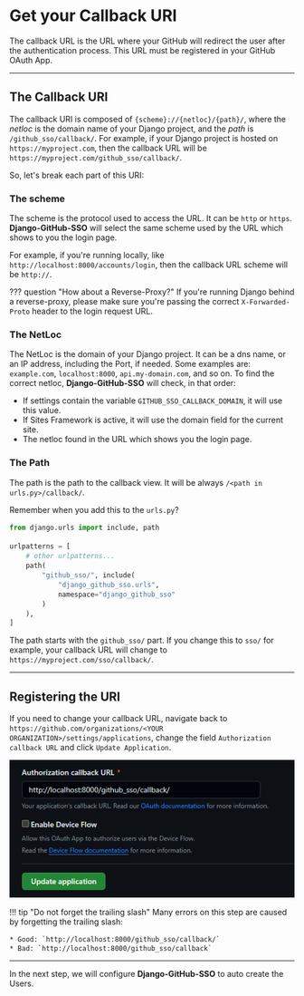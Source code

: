 # Get your Callback URI

The callback URL is the URL where your GitHub will redirect the user after the
authentication process. This URL must be registered in your GitHub OAuth App.

---

## The Callback URI
The callback URI is composed of `{scheme}://{netloc}/{path}/`, where the _netloc_ is the domain name of your Django
project, and the _path_ is `/github_sso/callback/`. For example, if your Django project is hosted on
`https://myproject.com`, then the callback URL will be `https://myproject.com/github_sso/callback/`.

So, let's break each part of this URI:

### The scheme
The scheme is the protocol used to access the URL. It can be `http` or `https`. **Django-GitHub-SSO** will select the
same scheme used by the URL which shows to you the login page.

For example, if you're running locally, like `http://localhost:8000/accounts/login`, then the callback URL scheme
will be `http://`.

??? question "How about a Reverse-Proxy?"
    If you're running Django behind a reverse-proxy, please make sure you're passing the correct
    `X-Forwarded-Proto` header to the login request URL.

### The NetLoc
The NetLoc is the domain of your Django project. It can be a dns name, or an IP address, including the Port, if
needed. Some examples are: `example.com`, `localhost:8000`, `api.my-domain.com`, and so on. To find the correct netloc,
**Django-GitHub-SSO** will check, in that order:

- If settings contain the variable `GITHUB_SSO_CALLBACK_DOMAIN`, it will use this value.
- If Sites Framework is active, it will use the domain field for the current site.
- The netloc found in the URL which shows you the login page.

### The Path
The path is the path to the callback view. It will be always `/<path in urls.py>/callback/`.

Remember when you add this to the `urls.py`?

```python
from django.urls import include, path

urlpatterns = [
    # other urlpatterns...
    path(
        "github_sso/", include(
            "django_github_sso.urls",
            namespace="django_github_sso"
        )
    ),
]
```

The path starts with the `github_sso/` part. If you change this to `sso/` for example, your callback URL will change to
`https://myproject.com/sso/callback/`.

---

## Registering the URI

If you need to change your callback URL, navigate back to `https://github.com/organizations/<YOUR ORGANIZATION>/settings/applications`, change the field `Authorization callback URL` and click `Update Application`.

![change_github_callback.png](images/change_github_callback.png)

!!! tip "Do not forget the trailing slash"
    Many errors on this step are caused by forgetting the trailing slash:

    * Good: `http://localhost:8000/github_sso/callback/`
    * Bad: `http://localhost:8000/github_sso/callback`

---

In the next step, we will configure **Django-GitHub-SSO** to auto create the Users.

